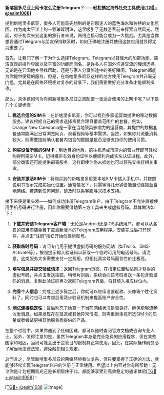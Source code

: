 **新喀里多尼亚上网卡怎么注册Telegram？——轻松搞定海外社交工具使用[[TG💪+ @esim1088](https://t.me/s/esim1088)]**

提到新喀里多尼亚，很多人可能首先想到的是它那迷人的蓝色海水和独特的文化氛围。作为南太平洋上的一颗璀璨明珠，这里吸引了无数游客前来探索自然风光。然而，对于初次来到这里的旅行者来说，网络连接可能会成为一大挑战。尤其是当你想要通过Telegram与朋友保持联系时，如何正确地注册并使用这款应用就显得尤为重要了。

首先，让我们了解一下为什么选择Telegram。Telegram以其强大的加密功能、简洁直观的操作界面以及丰富的功能而闻名，是许多人在国外沟通交流的理想选择。无论是在异国他乡寻找帮助，还是与家人分享旅途中的美好瞬间，Telegram都能为你提供便捷的服务。但是，在新喀里多尼亚这样的地方使用Telegram并非毫无门槛，尤其是在网络环境相对复杂的背景下，我们需要做好充分准备才能顺利操作。

那么，具体该如何为你的新喀里多尼亚之旅配置一张适合使用的上网卡呢？以下是几个关键步骤：

1. **挑选合适的SIM卡**：在新喀里多尼亚，你可以找到多家运营商提供的移动数据服务。建议根据自己的需求选择资费合理且覆盖范围广的套餐。例如，Orange New Caledonia是一家在当地颇具影响力的运营商，其提供的数据套餐通常能满足日常浏览网页、观看视频等基本需求。当然，如果你对流量消耗较大，则需要提前确认套餐内包含的数据量是否足够支持你的使用习惯。

2. **购买设备所需的SIM卡**：到达目的地后，前往机场或市区内的营业厅即可轻松购得所需SIM卡。记得携带有效身份证件以便顺利完成实名认证过程。此外，部分商家还可能提供邮寄服务，这样即使你尚未抵达也可以预先安排好相关事宜。

3. **安装并激活SIM卡**：将购买到的新喀里多尼亚本地SIM卡插入手机中，并按照说明书指示完成初始化设置。通常情况下，只需等待几分钟便能自动连接至当地网络。若遇到任何问题，请及时联系客服寻求技术支持。

接下来便是重头戏——如何成功注册Telegram账户。由于Telegram不允许直接使用手机号码进行注册，因此你需要借助第三方工具来生成虚拟号码。具体做法如下：

1. **下载并安装Telegram客户端**：无论是Android还是iOS系统用户，都可以从各自的应用商店免费下载最新版本的Telegram应用程序。安装完成后打开软件，并点击“注册”按钮开始创建新账号。

2. **获取临时号码**：访问专门用于提供虚拟号码的服务网站（如Twilio、SMS-Activate等），按照提示输入验证码以获取一个临时可用的电话号码。请注意，这类服务大多需要支付一定费用，但相比真实号码而言性价比极高。

3. **填写信息并提交验证请求**：返回Telegram页面，在指定位置粘贴刚才获得的虚拟号码，并点击发送按钮。稍候片刻后，系统会向该号码发送一条包含验证码的消息。复制此验证码再次返回Telegram界面，将其填入相应栏位内。

4. **完善个人信息**：完成上述步骤之后，你就可以继续设置昵称、头像等个性化资料了。同时也可以考虑启用两步验证机制来提高账户安全性。

5. **测试连接稳定性**：最后别忘了检查一下当前网络状况是否良好，确保能够流畅收发消息。如果发现存在延迟或其他异常情况，则需重新审视所选SIM卡的质量或者尝试更换其他服务商提供的产品。

在整个过程中，如果你遇到了任何困难，都可以随时查阅官方文档或咨询专业人士。另外，值得注意的是，虽然Telegram本身是完全免费的应用程序，但在某些国家和地区，当局可能会出于监管目的限制其正常使用。因此，在实际操作前务必了解当地法律法规，避免触犯相关规定。

总而言之，尽管新喀里多尼亚的网络环境看似复杂，但只要掌握了正确的方法，就能够轻松实现Telegram账户的注册与正常使用。希望以上内容对你有所帮助！无论你是计划短期观光还是长期居住于此，都能够享受到高效稳定的通讯体验[[TG💪+ @esim1088](https://t.me/s/esim1088)]！

[[TG💪+ @esim1088](https://t.me/s/esim1088) ![Image](https://i.postimg.cc/4NQfJmqS/Snipaste-2025-05-13-00-14-12.png)]